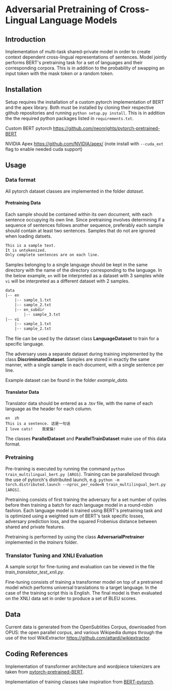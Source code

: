 # Adversarial Pretraining of Cross-Lingual Language Models

## Introduction
Implementation of multi-task shared-private model in order to create context dependent cross-lingual representations of sentences.  Model jointly performs BERT's pretraining task for a set of languages and their corresponding corpora.  This is in addition to the probability of swapping an input token with the mask token or a random token.

## Installation
Setup requires the installation of a custom pytorch implementation of BERT and the apex library.  Both must be installed by cloning their respective github repositories and running ```python setup.py install```.  This is in addition the the required python packages listed in ```requirements.txt```.

Custom BERT pytorch <https://github.com/neonrights/pytorch-pretrained-BERT>

NVIDIA Apex <https://github.com/NVIDIA/apex/> (note install with ```--cuda_ext``` flag to enable needed cuda support)

## Usage

### Data format
All pytorch dataset classes are implemented in the folder *dataset*.

#### Pretraining Data
Each sample should be contained within its own document, with each sentence occupying its own line.  Since pretraining involves determining if a sequence of sentences follows another sequence, preferably each sample should contain at least two sentences.  Samples that do not are ignored when loading datsets.

```txt
This is a sample text.
It is untokenized.
Only complete sentences are on each line.
```

Samples belonging to a single language should be kept in the same directory with the name of the directory corresponding to the language.  In the below example, ```en``` will be interpreted as a dataset with 3 samples while ```vi``` will be interpreted as a different dataset with 2 samples.

```txt
data
|-- en
    |-- sample_1.txt
    |-- sample_2.txt
    |-- en_subdir
        |-- sample_3.txt
|-- vi
    |-- sample_1.txt
    |-- sample_2.txt
```

The file can be used by the dataset class **LanguageDataset** to train for a specific language.

The adversary uses a separate dataset during training implemented by the class **DiscriminatorDataset**.  Samples are stored in exactly the same manner, with a single sample in each document, with a single sentence per line.

Example dataset can be found in the folder *example_data*.

#### Translator Data
Translator data should be entered as a .tsv file, with the name of each language as the header for each column.

```tsv
en	zh
This is a sentence.	这是一句话
I love cats!	我爱猫!
```

The classes **ParallelDataset** and **ParallelTrainDataset** make use of this data format.

### Pretraining
Pre-training is executed by running the command ```python train_multilingual_bert.py [ARGS]```.  Training can be parallelized through the use of pytorch's distributed launch, e.g. ```python -m torch.distributed.launch --nproc_per_node=N train_multilingual_bert.py [ARGS]```.

Pretraining consists of first training the adversary for a set number of cycles before then training a batch for each language model in a round-robin fashion.  Each language model is trained using BERT's pretraining task and is optimized using a weighted sum of BERT's task specific losses, adversary prediction loss, and the squared Frobenius distance between shared and private features.

Pretraining is performed by using the class **AdversarialPretrainer** implemented in the *trainers* folder.

### Translator Tuning and XNLI Evaluation
A sample script for fine-tuning and evaluation can be viewed in the file *train_translator_test_xnli.py*.

Fine-tuning consists of training a transformer model on top of a pretrained model which performs universal translations to a target language.  In the case of the training script this is English.  The final model is then evaluated on the XNLI data set in order to produce a set of BLEU scores.

## Data
Current data is generated from the OpenSubtitles Corpus, downloaded from OPUS: the open parallel corpus, and various Wikipedia dumps through the use of the tool WikiExtractor <https://github.com/attardi/wikiextractor>.

## Coding References
Implementation of transformer architecture and wordpiece tokenizers are taken from [pytorch-pretrained-BERT](https://github.com/huggingface/pytorch-pretrained-BERT).

Implementation of training classes take inspiration from [BERT-pytorch](https://github.com/codertimo/BERT-pytorch).
